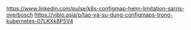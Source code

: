 https://www.linkedin.com/pulse/k8s-configmap-helm-limitation-sarris-overbosch
https://viblo.asia/p/tao-va-su-dung-configmaps-trong-kubernetes-07LKXk8P5V4
